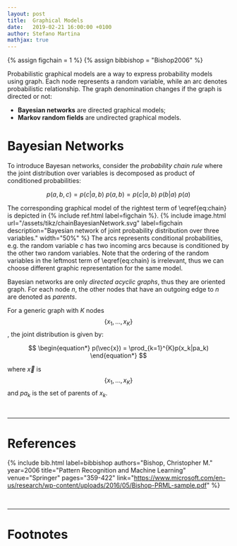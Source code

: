 ```yaml
---
layout: post
title:  Graphical Models
date:   2019-02-21 16:00:00 +0100
author: Stefano Martina
mathjax: true
---
```

{% assign figchain = 1 %}
{% assign bibbishop = "Bishop2006" %}

Probabilistic graphical models are a way to express probability models
using graph. Each node represents a random variable, while an arc
denotes probabilistic relationship. The graph denomination changes
if the graph is directed or not:
* **Bayesian networks** are directed graphical models;
* **Markov random fields** are undirected graphical models.

# Bayesian Networks
To introduce Bayesan networks, consider the *probability chain rule*
where the joint distribution over variables is decomposed as product
of conditioned probabilities:

$$
\begin{equation}
	p(a,b,c) = p(c|a,b)\ p(a,b) = p(c|a,b)\ p(b|a)\ p(a)
	\label{eq:chain}
\end{equation}
$$

The corresponding graphical model of the rightest term of
\eqref{eq:chain} is depicted in
{% include ref.html label=figchain %}.
{% include image.html url="/assets/tikz/chainBayesianNetwork.svg"
label=figchain description="Bayesian network of joint probability
distribution over three variables." width="50%" %}
The arcs represents conditional probabilities, e.g. the random
variable $c$ has two incoming arcs because is conditioned by the other
two random variables. Note that the ordering of the random variables
in the leftmost term of \eqref{eq:chain} is irrelevant, thus we can
choose different graphic representation for the same model.

Bayesian networks are only *directed acyclic graphs*, thus they are
oriented graph. For each node $n$, the other nodes that have an
outgoing edge to $n$ are denoted as $parents$.

For a generic graph with $K$ nodes $$\{x_1,\dots,x_K\}$$, the joint
distribution is given by:

$$
\begin{equation*}
	p(\vec{x}) = \prod_{k=1}^{K}p(x_k|pa_k)
\end{equation*}
$$

where $\vec{x}$ is $$\{x_1, \dots, x_K\}$$ and $pa_k$ is the set of
parents of $x_k$. 

<br>

---

# References

{% include bib.html label=bibbishop authors="Bishop, Christopher M."
year=2006 title="Pattern Recognition and Machine Learning"
venue="Springer" pages="359-422" link="https://www.microsoft.com/en-us/research/wp-content/uploads/2016/05/Bishop-PRML-sample.pdf" %}

<br>

---

# Footnotes

[^fn1]: A footnote is something like that.

